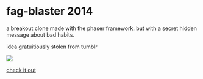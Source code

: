 fag-blaster 2014
=====================

a breakout clone made with the phaser framework. but with a secret hidden message about bad habits. 

idea gratuitiously stolen from tumblr

![](https://raw.github.com/rkachowski/fag-blaster/master/images/image.png)

[check it out](http://rkachowski.github.io/fag-blaster)


